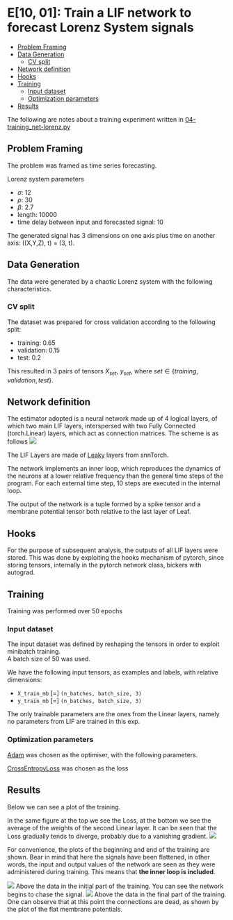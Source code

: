 # E\[10, 01\]: Train a LIF network to forecast Lorenz System signals

- [Problem Framing](#problem-framing)
- [Data Generation](#data-generation)
  - [CV split](#cv-split)
- [Network definition](#network-definition)
- [Hooks](#hooks)
- [Training](#training)
  - [Input dataset](#input-dataset)
  - [Optimization parameters](#optimization-parameters)
- [Results](#results)

The following are notes about a training experiment written in [04-training_net-lorenz.py](../flows/04-training_net-lorenz.py)

## Problem Framing
The problem was framed as time series forecasting.

Lorenz system parameters  
* $\sigma$: 12  
* $\rho$: 30  
* $\beta$: 2.7
* length: 10000
* time delay between input and forecasted signal: 10

The generated signal has 3 dimensions on one axis plus time on another axis: ((X,Y,Z), t) = (3, t). 
## Data Generation
The data were generated by a chaotic Lorenz system with the following characteristics. 


### CV split
The dataset was prepared for cross validation according to the following split:
* training: 0.65
* validation: 0.15
* test: 0.2 

This resulted in 3 pairs of tensors $X_{set}$, $y_{set}$, where $set \in \{training, validation, test\}$. 

## Network definition
The estimator adopted is a neural network made up of 4 logical layers, of which two main LIF layers, interspersed with two Fully Connected (torch.Linear) layers, which act as connection matrices. 
The scheme is as follows 
<img src='imgs/exp0904_LIF_arch.png'>

The LIF Layers are made of [Leaky](https://snntorch.readthedocs.io/en/latest/snn.neurons_leaky.html) layers from snnTorch.

The network implements an inner loop, which reproduces the dynamics of the neurons at a lower relative frequency than the general time steps of the program. For each external time step, 10 steps are executed in the internal loop.


The output of the network is a tuple formed by a spike tensor and a membrane potential tensor both relative to the last layer of Leaf.


## Hooks

For the purpose of subsequent analysis, the outputs of all LIF layers were stored. This was done by exploiting the hooks mechanism of pytorch, since storing tensors, internally in the pytorch network class, bickers with autograd.

## Training

Training was performed over 50 epochs

### Input dataset
The input dataset was defined by reshaping the tensors in order to exploit minibatch training.  
A batch size of 50 was used.  

We have the following input tensors, as examples and labels, with relative dimensions:
* `X_train_mb` \[=\] `(n_batches, batch_size, 3)`
* `y_train_mb` \[=\] `(n_batches, batch_size, 3)`


The only trainable parameters are the ones from the Linear layers, namely no parameters from LIF are trained in this exp.

### Optimization parameters

[Adam](https://pytorch.org/docs/stable/generated/torch.optim.Adam.html) was chosen as the optimiser, with the following parameters.

[CrossEntropyLoss](https://pytorch.org/docs/stable/generated/torch.nn.CrossEntropyLoss.html?highlight=crossentropyloss#torch.nn.CrossEntropyLoss) was chosen as the loss



## Results
Below we can see a plot of the training.

In the same figure at the top we see the Loss, at the bottom we see the average of the weights of the second Linear layer. 
It can be seen that the Loss gradually tends to diverge, probably due to a vanishing gradient.
<img src='../report/LIF-net-Lorenz-loss_and_weights.png'>

For convenience, the plots of the beginning and end of the training are shown. 
Bear in mind that here the signals have been flattened, in other words, the input and output values of the network are seen as they were administered during training. This means that **the inner loop is included**.

<img src='../report/LIF-net-Lorenz_first.png'>
Above the data in the initial part of the training. You can see the network begins to chase the signal. 


<img src='../report/LIF-net-Lorenz_last.png'>
Above the data in the final part of the training. One can observe that at this point the connections are dead, as shown by the plot of the flat membrane potentials.

